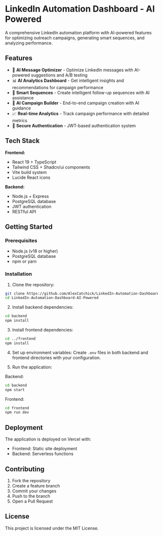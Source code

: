 # LinkedIn Automation Dashboard - AI Powered

A comprehensive LinkedIn automation platform with AI-powered features for optimizing outreach campaigns, generating smart sequences, and analyzing performance.

## Features

- 🤖 **AI Message Optimizer** - Optimize LinkedIn messages with AI-powered suggestions and A/B testing
- 📊 **AI Analytics Dashboard** - Get intelligent insights and recommendations for campaign performance
- 🔄 **Smart Sequences** - Create intelligent follow-up sequences with AI assistance
- 🎯 **AI Campaign Builder** - End-to-end campaign creation with AI guidance
- 📈 **Real-time Analytics** - Track campaign performance with detailed metrics
- 🔐 **Secure Authentication** - JWT-based authentication system

## Tech Stack

**Frontend:**
- React 19 + TypeScript
- Tailwind CSS + Shadcn/ui components
- Vite build system
- Lucide React icons

**Backend:**
- Node.js + Express
- PostgreSQL database
- JWT authentication
- RESTful API

## Getting Started

### Prerequisites
- Node.js (v18 or higher)
- PostgreSQL database
- npm or yarn

### Installation

1. Clone the repository:
```bash
git clone https://github.com/AlexCatchick/LinkedIn-Automation-Dashboard-AI-Powered.git
cd LinkedIn-Automation-Dashboard-AI-Powered
```

2. Install backend dependencies:
```bash
cd backend
npm install
```

3. Install frontend dependencies:
```bash
cd ../frontend
npm install
```

4. Set up environment variables:
Create `.env` files in both backend and frontend directories with your configuration.

5. Run the application:

Backend:
```bash
cd backend
npm start
```

Frontend:
```bash
cd frontend
npm run dev
```

## Deployment

The application is deployed on Vercel with:
- Frontend: Static site deployment
- Backend: Serverless functions

## Contributing

1. Fork the repository
2. Create a feature branch
3. Commit your changes
4. Push to the branch
5. Open a Pull Request

## License

This project is licensed under the MIT License.

